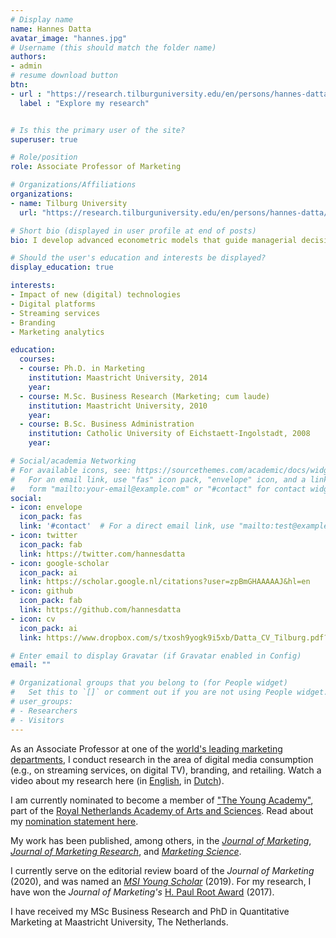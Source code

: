 ```yaml
---
# Display name
name: Hannes Datta
avatar_image: "hannes.jpg"
# Username (this should match the folder name)
authors:
- admin
# resume download button
btn:
- url : "https://research.tilburguniversity.edu/en/persons/hannes-datta/publications/"
  label : "Explore my research"


# Is this the primary user of the site?
superuser: true

# Role/position
role: Associate Professor of Marketing

# Organizations/Affiliations
organizations:
- name: Tilburg University
  url: "https://research.tilburguniversity.edu/en/persons/hannes-datta/"

# Short bio (displayed in user profile at end of posts)
bio: I develop advanced econometric models that guide managerial decision-making and inform public policy in the area of digital media consumption (e.g., on streaming services), branding, and retailing. Watch an overview video [here](http://youtube.com/watch?v=OyUGo7s2HJY).

# Should the user's education and interests be displayed?
display_education: true

interests:
- Impact of new (digital) technologies
- Digital platforms
- Streaming services
- Branding
- Marketing analytics

education:
  courses:
  - course: Ph.D. in Marketing
    institution: Maastricht University, 2014
    year:
  - course: M.Sc. Business Research (Marketing; cum laude)
    institution: Maastricht University, 2010
    year:
  - course: B.Sc. Business Administration
    institution: Catholic University of Eichstaett-Ingolstadt, 2008
    year:

# Social/academia Networking
# For available icons, see: https://sourcethemes.com/academic/docs/widgets/#icons
#   For an email link, use "fas" icon pack, "envelope" icon, and a link in the
#   form "mailto:your-email@example.com" or "#contact" for contact widget.
social:
- icon: envelope
  icon_pack: fas
  link: '#contact'  # For a direct email link, use "mailto:test@example.org".
- icon: twitter
  icon_pack: fab
  link: https://twitter.com/hannesdatta
- icon: google-scholar
  icon_pack: ai
  link: https://scholar.google.nl/citations?user=zpBmGHAAAAAJ&hl=en
- icon: github
  icon_pack: fab
  link: https://github.com/hannesdatta
- icon: cv
  icon_pack: ai
  link: https://www.dropbox.com/s/txosh9yogk9i5xb/Datta_CV_Tilburg.pdf?dl=0

# Enter email to display Gravatar (if Gravatar enabled in Config)
email: ""

# Organizational groups that you belong to (for People widget)
#   Set this to `[]` or comment out if you are not using People widget.
# user_groups:
# - Researchers
# - Visitors
---
```


As an Associate Professor at one of the [world's leading marketing departments](https://www.tilburguniversity.edu/about/schools/economics-and-management/organization/departments/marketing), I conduct
research in the area of digital media consumption (e.g., on streaming services, on digital TV), branding, and retailing. Watch a video about my research here (in [English](http://youtube.com/watch?v=OyUGo7s2HJY), in [Dutch](https://youtu.be/NXYZ5zIyjMY)).

I am currently nominated to become a member of ["The Young Academy"](https://www.knaw.nl/en/about-us/young-academy), part of the [Royal Netherlands Academy of Arts and Sciences](https://www.knaw.nl/en). Read about my [nomination statement here](project/young-academy).

My work has been published, among others, in the [*Journal of Marketing*](https://www.ama.org/journal-of-marketing/), [*Journal of Marketing Research*](https://www.ama.org/journal-of-marketing-research), and [*Marketing Science*](https://pubsonline.informs.org/journal/mksc).

I currently serve on the editorial review board of the *Journal of Marketing* (2020), and was named an [*MSI Young Scholar*](https://www.msi.org/research/msi-young-scholars/) (2019). For my research, I have won the  *Journal of Marketing's* [H. Paul Root Award](http://www.msi.org/research/awards/msi-h.-paul-root-award/) (2017).

<!-- My teaching has been awarded with Tilburg University's Teacher of the Year Award (2016), and Tilburg School of Economics and Management's Best Teacher Award (2019).-->

I have received my MSc Business Research and PhD in Quantitative Marketing at Maastricht University, The Netherlands.
